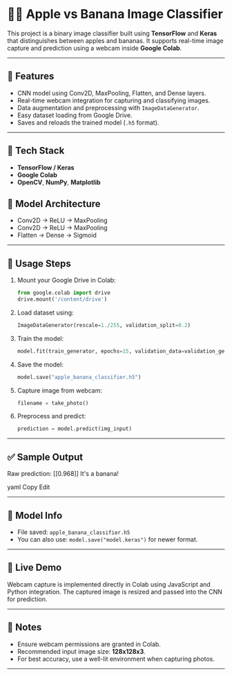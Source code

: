 # 🍎🍌 Apple vs Banana Image Classifier

This project is a binary image classifier built using **TensorFlow** and **Keras** that distinguishes between apples and bananas. It supports real-time image capture and prediction using a webcam inside **Google Colab**.

---

## 🚀 Features

- CNN model using Conv2D, MaxPooling, Flatten, and Dense layers.
- Real-time webcam integration for capturing and classifying images.
- Data augmentation and preprocessing with `ImageDataGenerator`.
- Easy dataset loading from Google Drive.
- Saves and reloads the trained model (`.h5` format).

---

## 🧠 Tech Stack

- **TensorFlow / Keras**
- **Google Colab**
- **OpenCV**, **NumPy**, **Matplotlib**

## 🧪 Model Architecture

- Conv2D → ReLU → MaxPooling
- Conv2D → ReLU → MaxPooling
- Flatten → Dense → Sigmoid

---

## 🧾 Usage Steps

1. Mount your Google Drive in Colab:
    ```python
    from google.colab import drive
    drive.mount('/content/drive')
    ```

2. Load dataset using:
    ```python
    ImageDataGenerator(rescale=1./255, validation_split=0.2)
    ```

3. Train the model:
    ```python
    model.fit(train_generator, epochs=15, validation_data=validation_generator)
    ```

4. Save the model:
    ```python
    model.save("apple_banana_classifier.h5")
    ```

5. Capture image from webcam:
    ```python
    filename = take_photo()
    ```

6. Preprocess and predict:
    ```python
    prediction = model.predict(img_input)
    ```

---

## ✅ Sample Output

Raw prediction: [[0.968]]
It's a banana!

yaml
Copy
Edit

---

## 💾 Model Info

- File saved: `apple_banana_classifier.h5`
- You can also use: `model.save("model.keras")` for newer format.

---

## 📸 Live Demo

Webcam capture is implemented directly in Colab using JavaScript and Python integration. The captured image is resized and passed into the CNN for prediction.

---

## 📌 Notes

- Ensure webcam permissions are granted in Colab.
- Recommended input image size: **128x128x3**.
- For best accuracy, use a well-lit environment when capturing photos.

---
